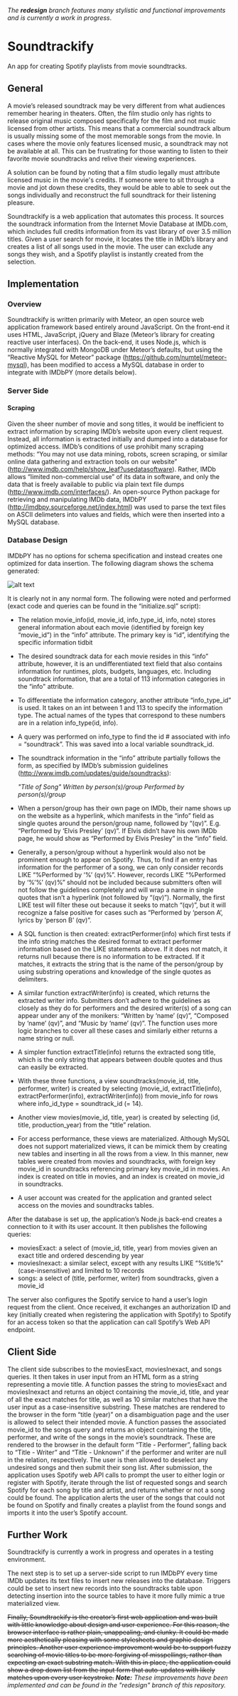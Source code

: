 *The* ***redesign*** *branch features many stylistic and functional improvements and is currently a work in progress*.

# Soundtrackify
An app for creating Spotify playlists from movie soundtracks.

## General
A movie’s released soundtrack may be very different from what audiences remember hearing in theaters. Often, the film studio only has rights to release original music composed specifically for the film and not music licensed from other artists. This means that a commercial soundtrack album is usually missing some of the most memorable songs from the movie. In cases where the movie only features licensed music, a soundtrack may not be available at all. This can be frustrating for those wanting to listen to their favorite movie soundtracks and relive their viewing experiences.

A solution can be found by noting that a film studio legally must attribute licensed music in the movie's credits. If someone were to sit through a movie and jot down these credits, they would be able to able to seek out the songs individually and reconstruct the full soundtrack for their listening pleasure.

Soundtrackify is a web application that automates this process. It sources the soundtrack information from the Internet Movie Database at IMDb.com, which includes full credits information from its vast library of over 3.5 million titles. Given a user search for movie, it locates the title in IMDb’s library and creates a list of all songs used in the movie. The user can exclude any songs they wish, and a Spotify playlist is instantly created from the selection.

## Implementation
### Overview
Soundtrackify is written primarily with Meteor, an open source web application framework based entirely around JavaScript. On the front-end it uses HTML, JavaScript, jQuery and Blaze (Meteor’s library for creating reactive user interfaces). On the back-end, it uses Node.js, which is normally integrated with MongoDB under Meteor’s defaults, but using the “Reactive MySQL for Meteor” package (https://github.com/numtel/meteor-mysql), has been modified to access a MySQL database in order to integrate with IMDbPY (more details below).

### Server Side
#### Scraping
Given the sheer number of movie and song titles, it would be inefficient to extract information by scraping IMDb’s website upon every client request. Instead, all information is extracted initially and dumped into a database for optimized access. IMDb’s conditions of use prohibit many scraping methods: “You may not use data mining, robots, screen scraping, or similar online data gathering and extraction tools on our website” (http://www.imdb.com/help/show_leaf?usedatasoftware). Rather, IMDb allows “limited non-commercial use” of its data in software, and only the data that is freely available to public via plain text file dumps (http://www.imdb.com/interfaces/). An open-source Python package for retrieving and manipulating IMDb data, IMDbPY (http://imdbpy.sourceforge.net/index.html) was used to parse the text files on ASCII delimeters into values and fields, which were then inserted into a MySQL database.

### Database Design
IMDbPY has no options for schema specification and instead creates one optimized for data insertion. The following diagram shows the schema generated:

![alt text](http://meolus.de/fileadmin/images/meolus/blog/imdb-erm.png)

It is clearly not in any normal form. The following were noted and performed (exact code and queries can be found in the “initialize.sql” script):

* The relation movie_info(id, movie_id, info_type_id, info, note) stores general information about each movie (identified by foreign key “movie_id”) in the 
“info” attribute. The primary key is “id”, identifying the specific information tidbit
* The desired soundtrack data for each movie resides in this “info” attribute, however, it is an undifferentiated text field that also contains information for runtimes, plots, budgets, languages, etc. Including soundtrack information, that are a total of 113 information categories in the “info" attribute.
* To differentiate the information category, another attribute “info_type_id” is used. It takes on an int between 1 and 113 to specify the information type. The actual names of the types that correspond to these numbers are in a relation info_type(id, info).
* A query was performed on info_type to find the id # associated with info = “soundtrack”. This was saved into a local variable soundtrack_id.
* The soundtrack information in the “info” attribute partially follows the form, as specified by IMDb’s submission guidelines (http://www.imdb.com/updates/guide/soundtracks):
	
	*"Title of Song" Written by person(s)/group Performed by person(s)/group*
* When a person/group has their own page on IMDb, their name shows up on the website as a hyperlink, which manifests in the “info” field as single quotes around the person/group name, followed by “(qv)”. E.g. “Performed by ‘Elvis Presley’ (qv)”. If Elvis didn’t have his own IMDb page, he would show as “Performed by Elvis Presley” in the “info” field.
* Generally, a person/group without a hyperlink would also not be prominent enough to appear on Spotify. Thus, to find if an entry has information for the performer of a song, we can only consider records LIKE “%Performed by ‘%’ (qv)%”. However, records LIKE “%Performed by ‘%’%’ (qv)%” should not be included because submitters often will not follow the guidelines completely and will wrap a name in single quotes that isn’t a hyperlink (not followed by “(qv)”). Normally, the first LIKE test will filter these out because it seeks to match “(qv)”, but it will recognize a false positive for cases such as “Performed by ‘person A’, lyrics by ‘person B’ (qv)”.
* A SQL function is then created: extractPerformer(info) which first tests if the info string matches the desired format to extract performer information based on the LIKE statements above. If it does not match, it returns null because there is no information to be extracted. If it matches, it extracts the string that is the name of the person/group by using substring operations and knowledge of the single quotes as delimiters.
* A similar function extractWriter(info) is created, which returns the extracted writer info. Submitters don’t adhere to the guidelines as closely as they do for performers and the desired writer(s) of a song can appear under any of the monikers: “Written by ‘name’ (qv)”, “Composed by ‘name’ (qv)”, and “Music by ‘name’ (qv)”. The function uses more logic branches to cover all these cases and similarly either returns a name string or null.
* A simpler function extractTitle(info) returns the extracted song title, which is the only string that appears between double quotes and thus can easily be extracted.
* With these three functions, a view soundtracks(movie_id, title, performer, writer) is created by selecting (movie_id, extractTitle(info), extractPerformer(info), extractWriter(info)) from movie_info for rows where info_id_type = soundtrack_id (= 14).
* Another view movies(movie_id, title, year) is created by selecting (id, title, production_year) from the “title” relation.
* For access performance, these views are materialized. Although MySQL does not support materialized views, it can be mimick them by creating new tables and inserting in all the rows from a view. In this manner, new tables were created from movies and soundtracks, with foreign key movie_id in soundtracks referencing primary key movie_id in movies. An index is created on title in movies, and an index is created on movie_id in soundtracks. 
* A user account was created for the application and granted select access on the movies and soundtracks tables.

After the database is set up, the application’s Node.js back-end creates a connection to it with its user account. It then publishes the following queries:
* moviesExact: a select of (movie_id, title, year) from movies given an exact title and ordered descending by year
* moviesInexact: a similar select, except with any results LIKE “%title%” (case-insensitive) and limited to 10 records
* songs: a select of (title, performer, writer) from soundtracks, given a movie_id

The server also configures the Spotify service to hand a user’s login request from the client. Once received, it exchanges an authorization ID and key (initially created when registering the application with Spotify) to Spotify for an access token so that the application can call Spotify’s Web API endpoint.

## Client Side
The client side subscribes to the moviesExact, moviesInexact, and songs queries. It then takes in user input from an HTML form as a string representing a movie title. A function passes the string to moviesExact and moviesInexact and returns an object containing the movie_id, title, and year of all the exact matches for title, as well as 10 similar matches that have the user input as a case-insensitive substring. These matches are rendered to the browser in the form “title (year)” on a disambiguation page and the user is allowed to select their intended movie. A function passes the associated movie_id to the songs query and returns an object containing the title, performer, and write of the songs in the movie’s soundtrack. These are rendered to the browser in the default form “Title - Performer”, falling back to “Title - Writer” and “Title - Unknown” if the performer and writer are null in the relation, respectively. The user is then allowed to deselect any undesired songs and then submit their song list. After submission, the application uses Spotify web API calls to prompt the user to either login or register with Spotify, iterate through the list of requested songs and search Spotify for each song by title and artist, and returns whether or not a song could be found. The application alerts the user of the songs that could not be found on Spotify and finally creates a playlist from the found songs and imports it into the user’s Spotify account.

## Further Work
Soundtrackify is currently a work in progress and operates in a testing environment.

The next step is to set up a server-side script to run IMDbPY every time IMDb updates its text files to insert new releases into the database. Triggers could be set to insert new records into the soundtracks table upon detecting insertion into the source tables to have it more fully mimic a true materialized view.

~~Finally, Soundtrackify is the creator’s first web application and was built with little knowledge about design and user experience. For this reason, the browser interface is rather plain, unappealing, and clunky. It could be made more aesthetically pleasing with some stylesheets and graphic design principles. Another user experience improvement would be to support fuzzy searching of movie titles to be more forgiving of misspellings, rather than expecting an exact substring match. With this in place, the application could show a drop down list from the input form that auto-updates with likely matches upon every user keystroke.~~ ***Note:*** *These improvements have been implemented and can be found in the "redesign" branch of this repository.*

